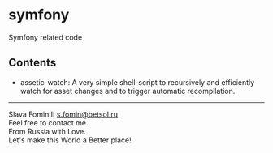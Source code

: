 symfony
=======

Symfony related code

Contents
--------

* assetic-watch: A very simple shell-script to recursively and efficiently watch for asset changes and to trigger automatic recompilation.

---
Slava Fomin II <s.fomin@betsol.ru>  
Feel free to contact me.  
From Russia with Love.  
Let's make this World a Better place!